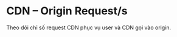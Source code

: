 # CDN – Origin Request/s

Theo dõi chỉ số request CDN phục vụ user và CDN gọi vào origin.

&#x20;   &#x20;

<figure><img src="https://docs.vngcloud.vn/download/attachments/36045607/image2021-11-17_15-24-6.png?version=1&#x26;modificationDate=1637137446000&#x26;api=v2" alt=""><figcaption></figcaption></figure>
